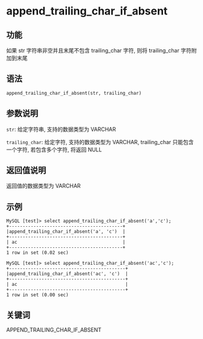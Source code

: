 # append_trailing_char_if_absent

## 功能

如果 str 字符串非空并且末尾不包含 trailing_char 字符, 则将 trailing_char 字符附加到末尾

## 语法

```Haskell
append_trailing_char_if_absent(str, trailing_char)
```

## 参数说明

`str`: 给定字符串, 支持的数据类型为 VARCHAR

`trailing_char`: 给定字符, 支持的数据类型为 VARCHAR, trailing_char 只能包含一个字符, 若包含多个字符, 将返回 NULL

## 返回值说明

返回值的数据类型为 VARCHAR

## 示例

```Plain Text
MySQL [test]> select append_trailing_char_if_absent('a','c');
+------------------------------------------+
|append_trailing_char_if_absent('a', 'c')  |
+------------------------------------------+
| ac                                       |
+------------------------------------------+
1 row in set (0.02 sec)

MySQL [test]> select append_trailing_char_if_absent('ac','c');
+-------------------------------------------+
|append_trailing_char_if_absent('ac', 'c')  |
+-------------------------------------------+
| ac                                        |
+-------------------------------------------+
1 row in set (0.00 sec)
```

## 关键词

APPEND_TRAILING_CHAR_IF_ABSENT
